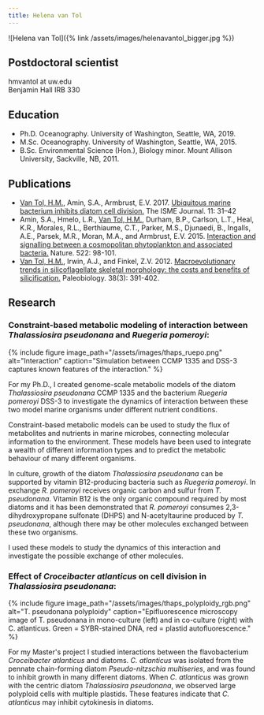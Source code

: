 ```yaml
---
title: Helena van Tol
---
```

![Helena van Tol]({% link /assets/images/helenavantol_bigger.jpg %})

## Postdoctoral scientist
hmvantol at uw.edu  
Benjamin Hall IRB 330

## Education
* Ph.D. Oceanography. University of Washington, Seattle, WA, 2019.
* M.Sc. Oceanography. University of Washington, Seattle, WA, 2015.
* B.Sc. Environmental Science (Hon.), Biology minor. Mount Allison University, Sackville, NB, 2011.

## Publications

* <ins>Van Tol, H.M.</ins>, Amin, S.A., Armbrust, E.V. 2017. [Ubiquitous marine bacterium inhibits diatom cell division.](http://dx.doi.org/10.1038/ismej.2016.112) The ISME Journal. 11: 31–42
* Amin, S.A., Hmelo, L.R., <ins>Van Tol, H.M.</ins>, Durham, B.P., Carlson, L.T., Heal, K.R., Morales, R.L., Berthiaume, C.T., Parker, M.S., Djunaedi, B., Ingalls, A.E., Parsek, M.R., Moran, M.A., and Armbrust, E.V. 2015. [Interaction and signalling between a cosmopolitan phytoplankton and associated bacteria.](http://dx.doi.org/10.1038/nature14488) Nature. 522: 98-101.
* <ins>Van Tol, H.M.</ins>, Irwin, A.J., and Finkel, Z.V. 2012. [Macroevolutionary trends in silicoflagellate skeletal morphology: the costs and benefits of silicification.](http://dx.doi.org/10.1666/11022.1) Paleobiology. 38(3): 391-402.

## Research
### Constraint-based metabolic modeling of interaction between *Thalassiosira pseudonana* and *Ruegeria pomeroyi*:
{% include figure image_path="/assets/images/thaps_ruepo.png" alt="Interaction" caption="Simulation between CCMP 1335 and DSS-3 captures known features of the interaction." %}
<p>For my Ph.D., I created genome-scale metabolic models of the diatom <i>Thalassiosira pseudonana</i> CCMP 1335 and the bacterium <i>Ruegeria pomeroyi</i> DSS-3 to investigate the dynamics of interaction between these two model marine organisms under different nutrient conditions.</p>
<p>Constraint-based metabolic models can be used to study the flux of metabolites and nutrients in marine microbes, connecting molecular information to the environment. These models have been used to integrate a wealth of different information types and to predict the metabolic behaviour of many different organisms.</p>
<p>In culture, growth of the diatom <i>Thalassiosira pseudonana</i> can be supported by vitamin B12-producing bacteria such as <i>Ruegeria pomeroyi</i>. In exchange <i>R. pomeroyi</i> receives organic carbon and sulfur from <i>T. pseudonana</i>. Vitamin B12 is the only organic compound required by most diatoms and it has been demonstrated that <i>R. pomeroyi</i> consumes 2,3-dihydroxypropane sulfonate (DHPS) and N-acetyltaurine produced by <i>T. pseudonana</i>, although there may be other molecules exchanged between these two organisms.</p>
<p>I used these models to study the dynamics of this interaction and investigate the possible exchange of other molecules.</p>

### Effect of *Croceibacter atlanticus* on cell division in *Thalassiosira pseudonana*:
{% include figure image_path="/assets/images/thaps_polyploidy_rgb.png" alt="T. pseudonana polyploidy" caption="Epifluorescence microscopy image of T. pseudonana in mono-culture (left) and in co-culture (right) with C. atlanticus. Green = SYBR-stained DNA, red = plastid autofluorescence." %}
<p>For my Master's project I studied interactions between the flavobacterium <i>Croceibacter atlanticus</i> and diatoms. <i>C. atlanticus</i> was isolated from the pennate chain-forming diatom <i>Pseudo-nitzschia multiseries</i>, and was found to inhibit growth in many different diatoms. When <i>C. atlanticus</i> was grown with the centric diatom <i>Thalassiosira pseudonana</i>, we observed large polyploid cells with multiple plastids. These features indicate that <i>C. atlanticus</i> may inhibit cytokinesis in diatoms.</p>
